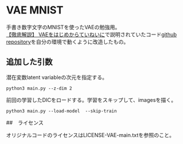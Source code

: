 # VAE MNIST

手書き数字文字のMNISTを使ったVAEの勉強用。   
[【徹底解説】 VAEをはじめからていねいに](https://academ-aid.com/ml/vae)で説明されていたコード[github repository](https://github.com/beginaid/VAE)を自分の環境で動くように改造したもの。  

## 追加した引数

潜在変数latent variableの次元を指定する。  
```
python3 main.py --z-dim 2  
```

前回の学習したDICをロードする。学習をスキップして、imagesを描く。  
```
python3 main.py --load-model  --skip-train  
```

##　ライセンス  
  
オリジナルコードのライセンスはLICENSE-VAE-main.txtを参照のこと。  





